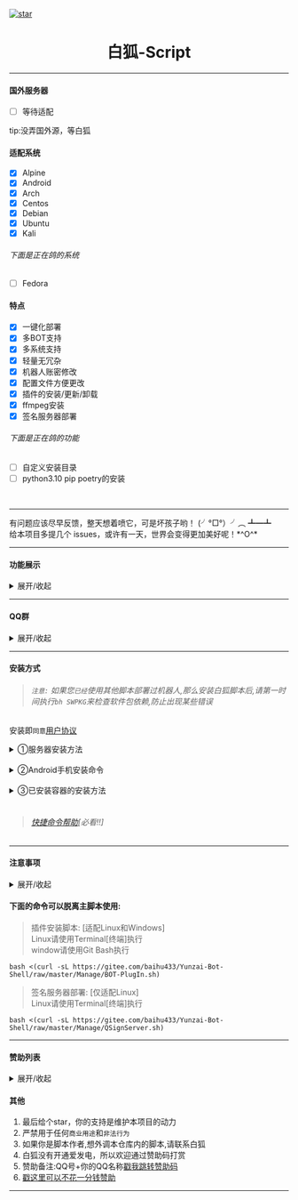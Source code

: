 <a href='https://gitee.com/baihu433/Yunzai-Bot-Shell/stargazers'><img src='https://gitee.com/baihu433/Yunzai-Bot-Shell/badge/star.svg?theme=dark' alt='star'></img></a>
<h1 align="center">白狐-Script</h1>
<hr/>

#### 国外服务器

- [ ] 等待适配

tip:没弄国外源，等白狐

#### 适配系统
- [x] Alpine
- [x] Android
- [x] Arch
- [x] Centos
- [x] Debian
- [x] Ubuntu
- [x] Kali
###### 下面是正在鸽的系统
- [ ] Fedora
#### 特点
- [x] 一键化部署
- [x] 多BOT支持
- [x] 多系统支持
- [x] 轻量无冗杂
- [x] 机器人账密修改
- [x] 配置文件方便更改
- [x] 插件的安装/更新/卸载
- [x] ffmpeg安装
- [x] 签名服务器部署
###### 下面是正在鸽的功能
- [ ] 自定义安装目录
- [ ] python3.10 pip poetry的安装

<br>
<hr/>

<p>有问题应该尽早反馈，整天想着喷它，可是坏孩子哟！ (╯°□°）╯︵ ┻━┻<br>
给本项目多提几个 issues，或许有一天，世界会变得更加美好呢！*^O^* </p>

<hr/>

#### 功能展示

<details markdown='1'><summary>展开/收起</summary>

![展示1](https://gitee.com/baihu433/Yunzai-Bot-Shell/raw/master/img/展示1.jpg)

![展示2](https://gitee.com/baihu433/Yunzai-Bot-Shell/raw/master/img/展示2.jpg)

</details>
<hr/>

#### QQ群

<details markdown='1'><summary>展开/收起</summary>

[戳我跳转QQ(大佬群)(①群)](http://qm.qq.com/cgi-bin/qm/qr?_wv=1027&k=WtGelvZbOVQ4yYYZswm9ZZ5kPHkD4H8o&authKey=xz1zyGxWG7bz5X%2BgvWunX9qGUsUq%2BDomb4p02FqXIuqXd8hoxTYvdCZozBzLeFOf&noverify=0&group_code=705226976)

[戳我跳转QQ(新手群)(②群)](http://qm.qq.com/cgi-bin/qm/qr?_wv=1027&k=ttH53_Pw6dBkbBimPfEq1M8LdwvNwOeZ&authKey=BUwoqpgofF27nTz4M6JJ4UPvgv3iFcDzl3Po0PgsQf36oxFT6Xch7DbJ4U24s%2BFn&noverify=0&group_code=596660282)

[戳我跳转QQ(专小白群)(③群)](http://qm.qq.com/cgi-bin/qm/qr?_wv=1027&k=KxKeK3PMw8i_ql3NH-m_iOfpU1nMkLIz&authKey=zaKN%2BeWsFWbPq6zXgwKNdN%2BSjLH1YSQRo9edHq4T%2B5R7LcG8eHSCQdNfsC%2FhBtKk&noverify=0&group_code=879718035)

</details>
<hr>

#### 安装方式

> ###### `注意:` 如果您`已经`使用其他脚本部署过机器人,那么安装白狐脚本后,请第一时间执行`bh SWPKG`来检查软件包依赖,防止出现某些错误

安装即`同意`[用户协议](https://gitee.com/baihu433/Yunzai-Bot-Shell/blob/master/Manage/用户协议.txt)

<details markdown='1'><summary>①服务器安装方法</summary>

##### 服务器安装命令

```
su
```

```
bash <(curl -sL https://gitee.com/baihu433/Yunzai-Bot-Shell/raw/master/install.sh)
```

</details>
<br/>
<details markdown='1'><summary>②Android手机安装命令</summary>

##### 安卓手机

 ###### 按照此文档部署
>[部署文档地址](https://gitee.com/baihu433/Yunzai-Bot-Shell/blob/master/Markdown/Tmoe.md)
>[文件管理文档地址](https://gitee.com/baihu433/Yunzai-Bot-Shell/blob/master/Markdown/MT-Termux.md)

</details>
<br/>
<details markdown='1'><summary>③已安装容器的安装方法</summary>

##### 已安装容器
###### 注意:除非您知道您在干什么,否则请不要使用该项!!!

```
bash <(curl -sL https://gitee.com/baihu433/Yunzai-Bot-Shell/raw/master/install.sh)
```

</details>
<br>

> ###### [快捷命令帮助](https://gitee.com/baihu433/Yunzai-Bot-Shell/blob/master/wiki.md)[必看!!]

<hr>

#### 注意事项

<details markdown='1'><summary>展开/收起</summary>

>打开白狐脚本的命令
```
bh
```
>获取白狐脚本帮助的命令
```
bh help
```
>修复白狐脚本打不开的命令
```
bash <(curl -sL https://gitee.com/baihu433/Yunzai-Bot-Shell/raw/master/install.sh)
```
>删除白狐脚本的命令
```
rm /usr/local/bin/bh
```

</details>

#### 下面的命令可以脱离主脚本使用:

>插件安装脚本: [适配Linux和Windows]<br>
>Linux请使用Terminal[终端]执行<br>window请使用Git Bash执行
```
bash <(curl -sL https://gitee.com/baihu433/Yunzai-Bot-Shell/raw/master/Manage/BOT-PlugIn.sh)
```
>签名服务器部署: [仅适配Linux]<br>
>Linux请使用Terminal[终端]执行
```
bash <(curl -sL https://gitee.com/baihu433/Yunzai-Bot-Shell/raw/master/Manage/QSignServer.sh)
```

<hr/>

#### 赞助列表

<details markdown='1'><summary>展开/收起</summary>

>说明:赞助之后，找不到人的，均使用`好心人`代替<br>同时，请备注您希望出现在赞助名单上的名字的名字

| 名称 | 金额 |
|----|----|
|倾渊|<strong>`100`</strong>元|<br>
|希亚|<strong>`50`</strong>元|<br>
|jackson|<strong>`66`</strong>元|<br>
|小云睡大觉|<strong>`45`</strong>元|<br>
|汾阳|<strong>30</strong>元|<br>
|笙凉|<strong>20</strong>元|<br>
|╲ゝ丶瞳少|<strong>20</strong>元|<br>
|小吉祥草王|<strong>20</strong>元|<br>
|慕言|<strong>19.05</strong>元|<br>
|木西|<strong>15</strong>元|<br>
|摸鱼梦|13.5元|
|小伟|10元|
|好耶|10元|
|千|10元|
|彭于晏|10元|
|蛇蛇天下第一|9.99元|
|鱼|8.66元|
|(ᗜ ˰ ᗜ)|7.67元|
|某个萌新的赞助|6.66元|
|纳西妲|6元|
|刻晴|6元|
|冷风|6元|
|怣忈|6元|
|胡桃快来吧！|5.4元|
|晓彬残月|5.21元|
|丶基控Q | 5.2元|
|玩云崽死路一条|5元|
|末世星史莱姆|5元|
|夜|5元|
|   |5元|
|受不了了|5元|
|三水|5元
|猫耳傲娇小刻晴|3元|
|梦铃星柠|2.5元|
|远走高飞|2.5元|
|小白|2.1元|
|好心人|2元|
|想白佬的第N天|1.68元|
|焦糖白茶.很吉利喵~|1.23|
|承影|1元|
|百草(白狐准新郎)|0.52元|
|宵宫|0.4元|
|こんにちは|0.1元|
感谢老板 喵~

</details>

#### 其他

1. 最后给个star，你的支持是维护本项目的动力<br>
2. 严禁用于任何`商业用途`和`非法行为`<br>
3. 如果你是脚本作者,想外调本仓库内的脚本,请联系白狐<br>
4. 白狐没有开通爱发电，所以欢迎通过赞助码打赏<br>
5. 赞助备注:QQ号+你的QQ名称[戳我跳转赞助码](https://gitee.com/baihu433/Yunzai-Bot-Shell/blob/master/img/赞助码.jpg)<br>
6. [戳这里可以不花一分钱赞助](https://gitee.com/baihu433/Yunzai-Bot-Shell/blob/master/Markdown/sponsor.md)<br>
<hr>